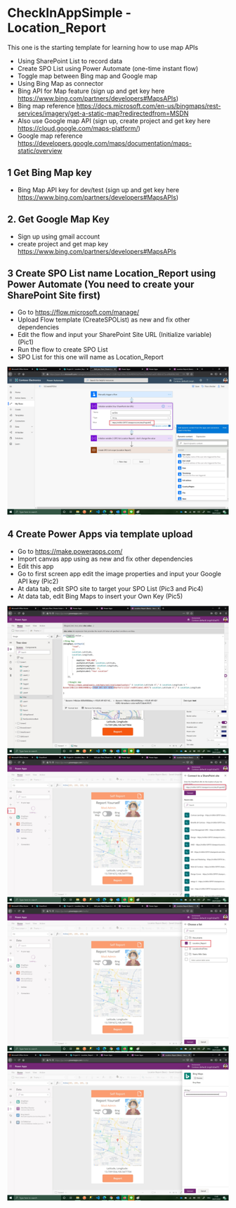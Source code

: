 # CheckInAppSimple - Location_Report

This one is the starting template for learning how to use map APIs

- Using SharePoint List to record data
- Create SPO List using Power Automate (one-time instant flow)
- Toggle map between Bing map and Google map
- Using Bing Map as connector 
- Bing API for Map feature (sign up and get key here https://www.bing.com/partners/developers#MapsAPIs) 
- Bing map reference https://docs.microsoft.com/en-us/bingmaps/rest-services/imagery/get-a-static-map?redirectedfrom=MSDN
- Also use Google map API (sign up, create project and get key here https://cloud.google.com/maps-platform/)
- Google map reference https://developers.google.com/maps/documentation/maps-static/overview

## 1 Get Bing Map key
 - Bing Map API key for dev/test (sign up and get key here https://www.bing.com/partners/developers#MapsAPIs) 
 
## 2. Get Google Map Key
 - Sign up using gmail account
 - create project and get map key https://www.bing.com/partners/developers#MapsAPIs

## 3 Create SPO List name Location_Report using Power Automate (You need to create your SharePoint Site first)
  - Go to https://flow.microsoft.com/manage/
  - Upload Flow template (CreateSPOList) as new and fix other dependencies
  - Edit the flow and input your SharePoint Site URL (Initialize variable) (Pic1)
  - Run the flow to create SPO List
  - SPO List for this one will name as Location_Report
  
  ![flow](/images/Pic1.jpg)

## 4 Create Power Apps via template upload
  - Go to https://make.powerapps.com/
  - Import canvas app using as new and fix other dependencies
  - Edit this app
  - Go to first screen app edit the image properties and input your Google API key (Pic2)
  - At data tab, edit SPO site to target your SPO List (Pic3 and Pic4)
  - At data tab, edit Bing Maps to insert your Own Key (Pic5)
  
  ![Google API](/images/Pic2.jpg)
  ![ADD SPO list](/images/Pic3.jpg)
  ![ADD SPO list2](/images/Pic4.jpg)
  ![Bing API](/images/Pic5.jpg)
  

